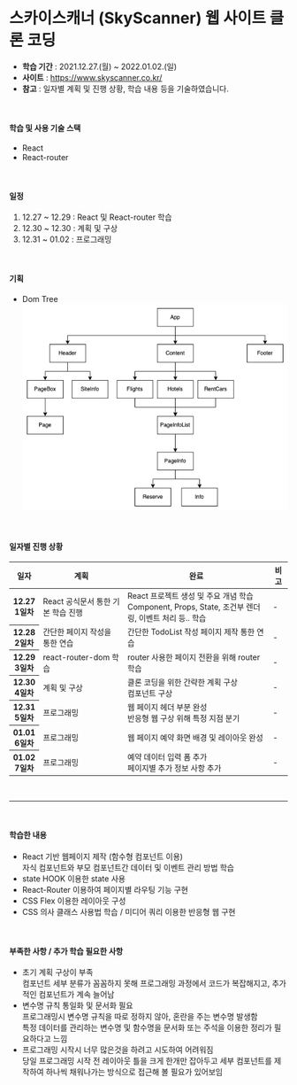 <h1>스카이스캐너 (SkyScanner) 웹 사이트 클론 코딩</h1>
<ul>
  <li><strong>학습 기간</strong> : 2021.12.27.(월) ~ 2022.01.02.(일)</li>
  <li><strong>사이트</strong> : <a href="https://www.skyscanner.co.kr/">https://www.skyscanner.co.kr/</a></li>
  <li><strong>참고</strong> : 일자별 계획 및 진행 상황, 학습 내용 등을 기술하였습니다.</li>
</ul>
<br>
<h4>학습 및 사용 기술 스택</h4>
<ul>
  <li>React</li>
  <li>React-router</li>
</ul>
<br>
<h4>일정</h4>
<ol>
  <li> 12.27 ~ 12.29 : React 및 React-router 학습</li>
  <li> 12.30 ~ 12.30 : 계획 및 구상</li>
  <li> 12.31 ~ 01.02 : 프로그래밍</li>
</ol>
<br>
<h4>기획</h4>
  <ul>
    <li>Dom Tree
      <br>
      <img src="../../README.assets/dom_tree.png">
    </li>
  </ul>
<br>
<h4>일자별 진행 상황</h4>
<table>
  <thead>
    <tr>
      <th>일자</th>
      <th>계획</th>
      <th>완료</th>
      <th>비고</th>
    </tr>
  </thead>
  <tbody>
    <tr>
      <th>
        12.27
        <br>
        1일차
      </th>
      <td>
        React 공식문서 통한 기본 학습 진행
      </td>
      <td>
        React 프로젝트 생성 및 주요 개념 학습
        <br>
        Component, Props, State, 조건부 렌더링, 이벤트 처리 등.. 학습
      </td>
      <td>
        -
      </td>
    <tr>
    <tr>
      <th>
        12.28
        <br>
        2일차
      </th>
      <td>
        간단한 페이지 작성을 통한 연습
      </td>
      <td>
        간단한 TodoList 작성 페이지 제작 통한 연습
      </td>
      <td>
        -
      </td>
    </tr>
    <tr>
      <th>
        12.29
        <br>
        3일차
      </th>
      <td>
        react-router-dom 학습
      </td>
      <td>
        router 사용한 페이지 전환을 위해 router 학습
      </td>
      <td>
        -
      </td>
    </tr>
    <tr>
      <th>
        12.30
        <br>
        4일차
      </th>
      <td>
        계획 및 구상
      </td>
      <td>
        클론 코딩을 위한 간략한 계획 구상
        <br/>
        컴포넌트 구상
      </td>
      <td>
        -
      </td>
    </tr>
    <tr>
      <th>
        12.31
        <br>
        5일차
      </th>
      <td>
        프로그래밍
      </td>
      <td>
        웹 페이지 헤더 부분 완성
        <br>
        반응형 웹 구상 위해 특정 지점 분기
      </td>
      <td>
        -
      </td>
    </tr>
    <tr>
      <th>
        01.01
        <br>
        6일차
      </th>
      <td>
        프로그래밍
      </td>
      <td>
        웹 페이지 예약 화면 배경 및 레이아웃 완성
      </td>
      <td>
        -
      </td>
    </tr>
    <tr>
      <th>
        01.02
        <br>
        7일차
      </th>
      <td>
        프로그래밍
      </td>
      <td>
        예약 데이터 입력 폼 추가
        <br>
        페이지별 추가 정보 사항 추가
      </td>
      <td>
        -
      </td>
    </tr>
  </tbody>
</table>
<br>
<hr>
<br>
<h4>학습한 내용</h4>
<ul>
  <li>
    React 기반 웹페이지 제작 (함수형 컴포넌트 이용)
    <br>
    자식 컴포넌트와 부모 컴포넌트간 데이터 및 이벤트 관리 방법 학습
  </li>
  <li>state HOOK 이용한 state 사용</li>
  <li>React-Router 이용하여 페이지별 라우팅 기능 구현</li>
  <li>CSS Flex 이용한 레이아웃 구성</li>
  <li>CSS 의사 클래스 사용법 학습 / 미디어 쿼리 이용한 반응형 웹 구현</li>
</ul>
<br>
<h4>부족한 사항 / 추가 학습 필요한 사항</h4>
<ul>
  <li>
    초기 계획 구상이 부족
    <br>
    컴포넌트 세부 분류가 꼼꼼하지 못해 프로그래밍 과정에서 코드가 복잡해지고, 추가적인 컴포넌트가 계속 늘어남
  </li>
  <li>
    변수명 규칙 통일화 및 문서화 필요
    <br>
    프로그래밍시 변수명 규칙을 따로 정하지 않아, 혼란을 주는 변수명 발생함
    <br>
    특정 데이터를 관리하는 변수명 및 함수명을 문서화 또는 주석을 이용한 정리가 필요하다고 느낌
  </li>
  <li>
    프로그래밍 시작시 너무 많은것을 하려고 시도하여 어려워짐
    <br>
    당일 프로그래밍 시작 전 레이아웃 틀을 크게 한개만 잡아두고 세부 컴포넌트를 제작하여 하나씩 채워나가는 방식으로 접근해 볼 필요가 있어보임
  </li>
</ul>